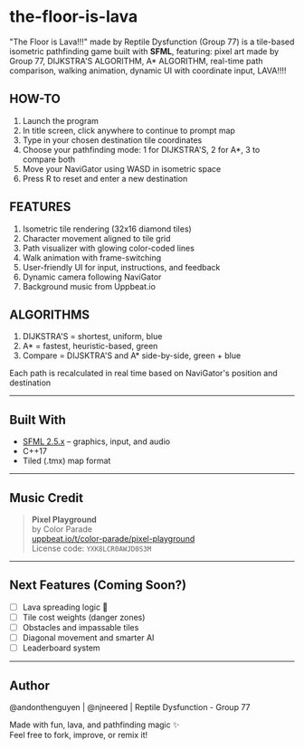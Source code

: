 # the-floor-is-lava

"The Floor is Lava!!!" made by Reptile Dysfunction (Group 77) is a tile-based isometric pathfinding game built with **SFML**, featuring:
pixel art made by Group 77, DIJKSTRA'S ALGORITHM, A* ALGORITHM, real-time path comparison, walking animation, dynamic UI with coordinate input, LAVA!!!!

## HOW-TO

1. Launch the program
2. In title screen, click anywhere to continue to prompt map
3. Type in your chosen destination tile coordinates
4. Choose your pathfinding mode: 1 for DIJKSTRA'S, 2 for A*, 3 to compare both
5. Move your NaviGator using WASD in isometric space
6. Press R to reset and enter a new destination

## FEATURES
1. Isometric tile rendering (32x16 diamond tiles)
2. Character movement aligned to tile grid
3. Path visualizer with glowing color-coded lines
4. Walk animation with frame-switching
5. User-friendly UI for input, instructions, and feedback
6. Dynamic camera following NaviGator
7. Background music from Uppbeat.io

## ALGORITHMS
1. DIJKSTRA'S = shortest, uniform, blue
2. A* = fastest, heuristic-based, green
3. Compare = DIJSKTRA'S and A* side-by-side, green + blue

Each path is recalculated in real time based on NaviGator's position and destination


---

## Built With

- [SFML 2.5.x](https://www.sfml-dev.org/) – graphics, input, and audio
- C++17
- Tiled (.tmx) map format

---

## Music Credit

> **Pixel Playground**  
> by Color Parade  
> [uppbeat.io/t/color-parade/pixel-playground](https://uppbeat.io/t/color-parade/pixel-playground)  
> License code: `YXK8LCR0AWJD0S3M`

---

## Next Features (Coming Soon?)

- [ ] Lava spreading logic 🌋
- [ ] Tile cost weights (danger zones)
- [ ] Obstacles and impassable tiles
- [ ] Diagonal movement and smarter AI
- [ ] Leaderboard system

---

## Author
@andonthenguyen | @njneered | Reptile Dysfunction - Group 77

Made with fun, lava, and pathfinding magic ✨  
Feel free to fork, improve, or remix it!


